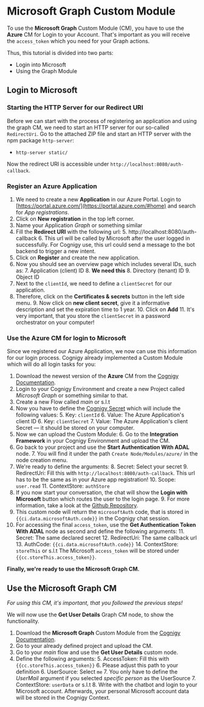 # Microsoft Graph Custom Module

To use the **Microsoft Graph** Custom Module (CM), you have to use the **Azure** CM for Login to your Account. That's important as you will receive the `access_token` which you need for your Graph actions.

Thus, this tutorial is divided into two parts:

- Login into Microsoft
- Using the Graph Module

## Login to Microsoft

### Starting the HTTP Server for our Redirect URI
Before we can start with the process of registering an application and using the graph CM, we need to start an HTTP server for our so-called `RedirectUri`. Go to the attached ZIP file and start an HTTP server with the npm package `http-server`: 

- `http-server static/`

Now the redirect URI is accessible under `http://localhost:8080/auth-callback`.

### Register an Azure Application

1. We need to create a new **Application** in our Azure Portal. Login to [https://portal.azure.com/](https://portal.azure.com/#home) and search for *App registrations*.
2. Click on **New registration** in the top left corner.
3. Name your Application *Graph* or something similar
4. Fill the **Redirect URI** with the following url: 
	5. http://localhost:8080/auth-callback
	6. This url will be called by Microsoft after the user logged in successfully. For Cognigy use, this url could send a message to the bot backend to trigger a new intent.
5. Click on **Register** and create the new application.
6. Now you should see an overview page which includes several IDs, such as:
	7. Application (client) ID
		8. **We need this**
	8. Directory (tenant) ID
	9. Object ID
7. Next to the `clientId`, we need to define a `clientSecret` for our application.
8. Therefore, click on the **Certificates & secrets** button in the left side menu.
	9. Now click on **new client secret**, give it a informative description and set the expiration time to 1 year.
	10. Click on **Add**
	11. It's very important, that you store the `clientSecret` in a password orchestrator on your computer!

### Use the Azure CM for login to Microsoft

Since we registered our Azure Application, we now can use this information for our login process. Cognigy already implemented a Custom Module which will do all login tasks for you:

1. Download the newest version of the **Azure** CM from the [Cognigy Documentation](https://docs.cognigy.com/docs/cognigy-modules).
2. Login to your Cognigy Environment and create a new Project called *Microsoft Graph* or something similar to that. 
3. Create a new Flow called *main* or s.l.t
4. Now you have to define the [Cognigy Secret](https://docs.cognigy.com/docs/secrets) which will include the following values:
	5. Key: `clientId`
		6. Value: The Azure Application's client ID
	6. Key: `clientSecret`
		7. Value: The Azure Application's client Secret — it should be stored on your computer.
5. Now we can upload the Custom Module:
	6. Go to the **Integration Framework** in your Cognigy Environment and upload the CM.
6. Go back to your project and use the **Start Authentication With ADAL** node.
	7. You will find it under the path `Create Node/Modules/azure/` in the node creation menu.
7. We're ready to define the arguments:
	8. Secret: Select your secret
	9. RedirectUri: Fill this with `http://localhost:8080/auth-callback`. This url has to be the same as in your Azure app registration!
	10. Scope: `user.read`
	11. ContextStore: `authStore`
8. If you now start your conversation, the chat will show the **Login with Microsoft** button which routes the user to the login page.
	9. For more information, take a look at the [Github Repository](https://github.com/Cognigy/CustomModules/tree/feature/adal/modules/azureCS).
9. This custom node will return the `microsoftAuth` code, that is stored in `{{ci.data.microsoftAuth.code}}` in the Cognigy chat session.
10. For accessing the final `access_token`, use the **Get Authentication Token With ADAL** node as second and define the following arguments:
	11. Secret: The same declared secret
	12. RedirectUri: The same callback url
	13. AuthCode: `{{ci.data.microsoftAuth.code}}`
	14. ContextStore: `storeThis` or s.l.t
The Microsoft `access_token` will be stored under `{{cc.storeThis.access_token}}`. 

**Finally, we're ready to use the Microsoft Graph CM.**

## Use the Microsoft Graph CM

*For using this CM, it's important, that you followed the previous steps!*

We will now use the **Get User Details** Graph CM node, to show the functionality.

1. Download the **Microsoft Graph** Custom Module from the [Cognigy Documentation](https://docs.cognigy.com/docs/cognigy-modules).
2. Go to your already defined project and upload the CM.
3. Go to your *main* flow and use the **Get User Details** custom node.
4. Define the following arguments:
	5. AccessToken: Fill this with `{{cc.storeThis.access_token}}`
		6. Please adjust this path to your definition
	6. UserSource: Select `me`
		7. You only have to define the *UserMail* argument if you selected *specific person* as the UserSource
	7. ContextStore: `userData` or s.l.t
	8. Write with the chatbot and login to your Microsoft account. Afterwards, your personal Microsoft account data will be stored in the Cognigy Context.


